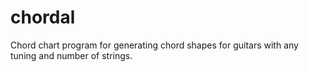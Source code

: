 # chordal
Chord chart program for generating chord shapes for guitars with any tuning and number of strings.
